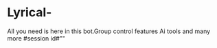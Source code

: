 # Lyrical-
All you need is here in this bot.Group control  features Ai tools and many more
#session id#""
